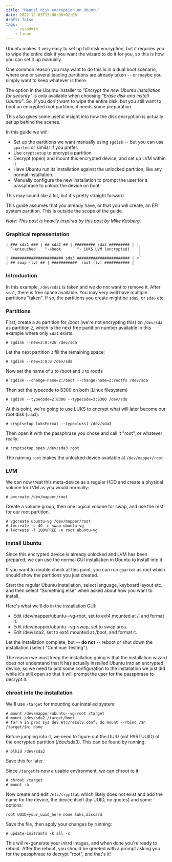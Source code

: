 ```yaml
---
title: "Manual disk encryption on Ubuntu"
date: 2022-12-03T15:00:00+02:00
draft: false
tags:
    - sysadmin
    - linux
---
```


Ubuntu makes it very easy to set up full disk encryption, but it requires you to wipe the entire disk if you want the wizard to do it for you, so this is how you can set it up manually.

One common reason you may want to do this is in a dual boot scenario, where one or several leading partitions are already taken -- or maybe you simply want to keep whatever is there.

The option in the Ubuntu installer to *"Encrypt the new Ubuntu installation for security"* is only available when choosing *"Erase disk and install Ubuntu"*. So, if you don't want to wipe the entire disk, but you still want to boot an encrypted root partition, it needs some preparation.

This also gives some useful insight into how the disk encryption is actually set up behind the scenes.

In this guide we will:

* Set up the partitions we want manually using `sgdisk` -- but you can use `gparted` or similar if you prefer.
* Use `cryptsetup` to encrypt a partition
* Decrypt (open) and mount this encrypted device, and set up LVM within it
* Have Ubuntu run its installation against the unlocked partition, like any normal installation.
* Manually configure the new installation to prompt the user for a passphrase to unlock the device on boot

This may sound like a lot, but it's pretty straight forward.

This guide assumes that you already have, or that you will create, an EFI system partition. This is outside the scope of the guide.

*Note: This post is heavily inspired by [this post](https://www.mikekasberg.com/blog/2020/04/08/dual-boot-ubuntu-and-windows-with-encryption.html) by Mike Kasberg.*

### Graphical representation

```
| ### sda1 ### | ## sda2 ## | ######### sda3 ######### | -,
  ^-untouched    ^-/boot       ^- LUKS LVM (encrypted)    |
                                                          |
| ####################### sda3 ####################### | <´
| ## swap (lv) ## | ###########  root (lv) ########### |
```

### Introduction

In this example, `/dev/sda1` is taken and we do not want to remove it. After `sda1`, there is free space available. You may very well have multiple partitions "taken". If so, the partitions you create might be `sda5`, or `sda6` etc.

### Partitions

First, create a `2G` partition for /boot (we're not encrypting this) on `/dev/sda` as partition `2`, which is the next free partition number available in this example where only `sda1` exists.

```
# sgdisk --new=2:0:+2G /dev/sda
```

Let the next partition `3` fill the remaining space:

```
# sgdisk --new=3:0:0 /dev/sda
```

Now set the name of `2` to /boot and `3` to rootfs

```
# sgdisk --change-name=2:/boot --change-name=3:rootfs /dev/sda
```

Then set the typecode to 8300 on both (Linux filesystem)

```
# sgdisk --typecode=2:8300 --typecode=3:8300 /dev/sda
```

At this point, we're going to use LUKS to encrypt what will later become our root disk (`sda3`):

```
# cryptsetup luksFormat --type=luks1 /dev/sda3
```

Then open it with the passphrase you chose and call it "root", or whatever really:

```
# cryptsetup open /dev/sda3 root
```

The naming `root` makes the unlocked device available at `/dev/mapper/root`

### LVM

We can now treat this meta-device as a regular HDD and create a physical volume for LVM as you would normally:

```
# pvcreate /dev/mapper/root
```

Create a volume group, then one logical volume for swap, and use the rest for our root partition.

```
# vgcreate ubuntu-vg /dev/mapper/root
# lvcreate -L 4G -n swap ubuntu-vg
# lvcreate -l 100%FREE -n root ubuntu-vg
```

### Install Ubuntu

Since this encrypted device is already unlocked and LVM has been prepared, we can use the normal GUI installation in Ubuntu to install into it.

If you want to double check at this point, you can run `gparted` as root which should show the partitions you just created.

Start the regular Ubuntu installation, select language, keyboard layout etc. and then select "Something else" when asked about how you want to install.

Here's what we'll do in the installation GUI:

* Edit /dev/mapper/ubuntu--vg-root, set to ext4 mounted at /, and format it.
* Edit /dev/mapper/ubuntu--vg-swap, set to swap area.
* Edit /dev/sda2, set to ext4 mounted at /boot, and format it.

Let the installation complete, but -- **do not** -- reboot or shut down the installation (select "Continue Testing").

The reason we must keep the installation going is that the installation wizard does not understand that it has actually installed Ubuntu into an encrypted device, so we need to add some configuration to the installation we just did while it's still open so that it will prompt the user for the passphrase to decrypt it.

### chroot into the installation

We'll use `/target` for mounting our installed system:
```
# mount /dev/mapper/ubuntu--vg-root /target
# mount /dev/sda2 /target/boot
# for n in proc sys dev etc/resolv.conf; do mount --rbind /$n /target/$n; done
```

Before jumping into it, we need to figure out the UUID (not PARTUUID) of the encrypted partition (/dev/sda3). This can be found by running:

```
# blkid /dev/sda3
```

Save this for later.

Since `/target` is now a usable environment, we can chroot to it:

```
# chroot /target
# mount -a 
```

Now create and edit `/etc/crypttab` which likely does not exist and add the name for the device, the device itself (by UUID, no quotes) and some options:

```
root UUID=your_uuid_here none luks,discard
```
Save the file, then apply your changes by running:

```
# update-initramfs -k all -c
```

This will re-generate your initrd images, and when done you're ready to reboot. After the reboot, you should be greeted with a prompt asking you for the passphrase to decrypt "root", and that's it!
